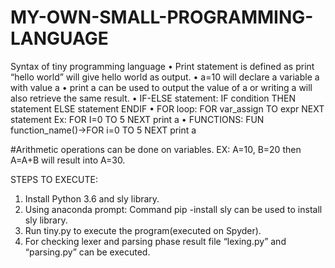 # MY-OWN-SMALL-PROGRAMMING-LANGUAGE

Syntax of tiny programming language
• Print statement is defined as
print “hello world” will give hello world as output.
• a=10 will declare a variable a with value a
• print a can be used to output the value of a or writing a will also retrieve the same result.
• IF-ELSE statement:
IF condition THEN statement ELSE statement ENDIF
• FOR loop:
FOR var_assign TO expr NEXT statement
Ex: FOR I=0 TO 5 NEXT print a
• FUNCTIONS:
FUN function_name()->FOR i=0 TO 5 NEXT print a

#Arithmetic operations can be done on variables. EX: A=10, B=20 then A=A+B will result into A=30.


STEPS TO EXECUTE:
1. Install Python 3.6 and sly library.
2. Using anaconda prompt: Command pip -install sly can be used to install sly library.
3. Run tiny.py to execute the program(executed on Spyder).
4. For checking lexer and parsing phase result file “lexing.py” and “parsing.py” can be executed.
